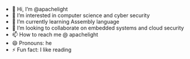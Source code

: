 - 👋 Hi, I’m @apachelight
- 👀 I’m interested in computer science and cyber security
- 🌱 I’m currently learning Assembly language
- 💞️ I’m looking to collaborate on embedded systems and cloud security
- 📫 How to reach me @ apachelight
- 😄 Pronouns: he
- ⚡ Fun fact: I like reading 

<!---
apachelight/apachelight is a ✨ special ✨ repository because its `README.md` (this file) appears on your GitHub profile.
You can click the Preview link to take a look at your changes.
--->
